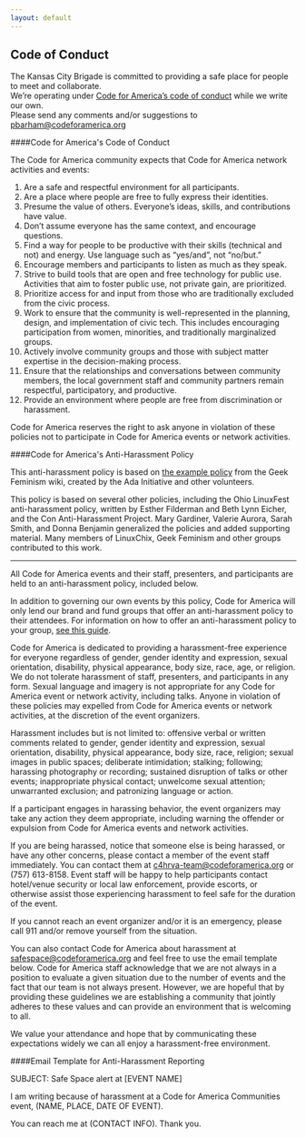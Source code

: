 ```yaml
---
layout: default
---
```

Code of Conduct
---------------
The Kansas City Brigade is committed to providing a safe place for people to meet and collaborate.  
We’re operating under <a href="https://github.com/codeforamerica/codeofconduct">Code for America’s code of conduct</a> while we write our own.  
Please send any comments and/or suggestions to <a href="mailto:pbarham@codeforamerica.org">pbarham@codeforamerica.org</a>

####Code for America's Code of Conduct

The Code for America community expects that Code for America network activities and events:

1. Are a safe and respectful environment for all participants.
2. Are a place where people are free to fully express their identities.
3. Presume the value of others. Everyone’s ideas, skills, and contributions have value.
4. Don’t assume everyone has the same context, and encourage questions.
5. Find a way for people to be productive with their skills (technical and not) and energy. Use language such as “yes/and”, not “no/but.”
6. Encourage members and participants to listen as much as they speak.
7. Strive to build tools that are open and free technology for public use. Activities that aim to foster public use, not private gain, are prioritized.
8. Prioritize access for and input from those who are traditionally excluded from the civic process.
9. Work to ensure that the community is well-represented in the planning, design, and implementation of civic tech. This includes encouraging participation from women, minorities, and traditionally marginalized groups. 
10. Actively involve community groups and those with subject matter expertise in the decision-making process.
11. Ensure that the relationships and conversations between community members, the local government staff and community partners remain respectful, participatory, and productive.
12. Provide an environment where people are free from discrimination or harassment.

Code for America reserves the right to ask anyone in violation of these policies not to participate in Code for America events or network activities.

####Code for America's Anti-Harassment Policy

This anti-harassment policy is based on <a href="http://geekfeminism.wikia.com/wiki/Conference_anti-harassment/Policy">the example policy</a> from the Geek Feminism wiki, 
created by the Ada Initiative and other volunteers.

This policy is based on several other policies, including the Ohio LinuxFest anti-harassment policy, written by Esther Filderman and Beth Lynn Eicher, 
and the Con Anti-Harassment Project. Mary Gardiner, Valerie Aurora, Sarah Smith, and Donna Benjamin generalized the policies and added supporting material. Many members of LinuxChix, Geek Feminism and other groups contributed to this work.

* * * 

All Code for America events and their staff, presenters, and participants are held to an anti-harassment policy, included below.

In addition to governing our own events by this policy, Code for America will only lend our brand and fund groups that offer an anti-harassment policy to their attendees. 
For information on how to offer an anti-harassment policy to your group, 
<a href="https://docs.google.com/a/codeforamerica.org/document/d/1Zg2FDt7awgfCmdcbzMwKHMb1A7KDOhs_z7ibCb3TLLQ/edit">see this guide</a>.

Code for America is dedicated to providing a harassment-free experience for everyone regardless of 
gender, gender identity and expression, sexual orientation, disability, physical appearance, body size, race, age, or religion. 
We do not tolerate harassment of staff, presenters, and participants in any form. 
Sexual language and imagery is not appropriate for any Code for America event or network activity, including talks. 
Anyone in violation of these policies may expelled from Code for America events or network activities, at the discretion of the event organizers.

Harassment includes but is not limited to: offensive verbal or written comments related to gender, gender identity and expression, sexual orientation, disability, 
physical appearance, body size, race, religion; sexual images in public spaces; deliberate intimidation; stalking; following; 
harassing photography or recording; sustained disruption of talks or other events; inappropriate physical contact; unwelcome sexual attention; unwarranted exclusion; 
and patronizing language or action.

If a participant engages in harassing behavior, the event organizers may take any action they deem appropriate, including warning the offender or expulsion 
from Code for America events and network activities. 

If you are being harassed, notice that someone else is being harassed, or have any other concerns, 
please contact a member of the event staff immediately. You can contact them at c4hrva-team@codeforamerica.org or (757) 613-8158. 
Event staff will be happy to help participants contact hotel/venue security or local law enforcement, provide escorts, or otherwise assist those experiencing 
harassment to feel safe for the duration of the event.

If you cannot reach an event organizer and/or it is an emergency, please call 911 and/or remove yourself from the situation. 

You can also contact Code for America about harassment at safespace@codeforamerica.org and feel free to use the email template below. 
Code for America staff acknowledge that we are not always in a position to evaluate a given situation due to the number of events and the fact that our team is not always present. 
However, we are hopeful that by providing these guidelines we are establishing a community that jointly adheres to these values and can provide an environment that is welcoming to all.

We value your attendance and hope that by communicating these expectations widely we can all enjoy a harassment-free environment.

####Email Template for Anti-Harassment Reporting

SUBJECT: Safe Space alert at [EVENT NAME]

I am writing because of harassment at a Code for America Communities event, (NAME, PLACE, DATE OF EVENT). 

You can reach me at (CONTACT INFO). Thank you.

